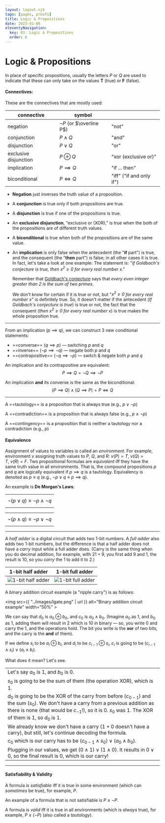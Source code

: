 ```yaml
---
layout: layout.njk
tags: [pages, proofs]
title: Logic & Propositions
date: 2023-01-06
eleventyNavigation:
  key: 03. Logic & Propositions
  order: 6
---
```


# Logic & Propositions

In place of specific propositions, usually the letters $P$ or $Q$ are used to indicate that these can only take on the values **T** (true) or **F** (false). 

#### Connectives:
These are the connectives that are mostly used:

| **connective** | **symbol** |  |
--- | --- | ---
| negation | $\neg P$ (or $\overline P$) | "not"
| conjunction | $P \land Q$ | "and" 
| disjunction | $P \lor Q$ | "or"
| exclusive disjunction | $P \oplus Q$ | "xor (exclusive or)"
| implication | $P \implies Q$ | "if ... then"
| biconditional | $P \iff Q$ | "iff" ("if and only if")

- **Negation** just inverses the truth value of a proposition. 
- A **conjunction** is true only if both propositions are true.
- A **disjunction** is true if one of the propositions is true. 
- An **exclusive disjunction**, "exclusive or (XOR)," is true when the both of the propositions are of different truth values. 
- A **biconditional** is true when both of the propositions are of the same value.
- An **implication** is only false when the antecedent (the "**if** part") is true, and the consequent (the "**then** part") is false; in all other cases it is true. In fact, let's take a look at one example:
  The statement is: "_If Goldbach's conjecture is true, then $x^2 \geq 0$ for every real number $x$_."
  
  Remember that [Goldbach's conjecture](https://en.wikipedia.org/wiki/Goldbach%27s_conjecture) says that _every even integer greater than 2 is the sum of two primes_.
  
  We don't know for certain if it is true or not, but "_$x^2 \geq 0$ for every real number $x$_" is definitely true. So, it doesn't matter if the antecedent (_If Goldbach's conjecture is true_) is true or not, the fact that the consequent (_then $x^2 \geq 0$ for every real number $x$_) is true makes the whole proposition true.

---
From an implication ($p \implies q$), we can construct 3 new conditional statements:

- ==converse== ($q \implies p$)  — switching $p$ and $q$
- ==inverse== ($\neg p \implies \neg q$) —  negate both $p$ and $q$
- ==contrapositive== ($\neg q \implies \neg p$) —  switch & negate both $p$ and $q$


An implication and its contrapositive are equivalent: 
$$P \implies Q = \neg Q \implies \neg P$$

An implication **and** its converse is the same as the biconditional:
$$(P \implies Q) \land (Q \implies P) = P \iff Q$$

----

A ==tautology== is a proposition that is always true (e.g., $p \lor \neg p$)

A ==contradiction== is a proposition that is always false (e.g., $p \land \neg p$)

A ==contingency== is a proposition that is neither a tautology nor a contradiction (e.g., $p$)

#### Equivalence
Assignment of values to variables is called an _environment_.
For example, environment $v$ assigning truth values to $P$, $Q$, and $R$: $v(P) = T, \ v(Q) = T, \ v(R) = F$.
Two propositional formulas are _equivalent_ iff they have the same truth value in all environments. That is, the compound propositions $p$ and $q$ are logically equivalent if $p \implies q$ is a tautology.  Equivalency is denoted as $p \equiv q$ (e.g., $\neg p \lor q \equiv p \implies q$).

An example is **De Morgan's Laws**:

| |
| :--- |
| $$\neg (p \lor q) \equiv \neg p \land \neg q$$ |

| |
| :--- |
| $$\neg (p \land q) \equiv \neg p \lor \neg q$$ |


---
A _half adder_ is a digital circuit that adds two 1-bit numbers. A _full adder_ also adds two 1-bit numbers, but the difference is that a half adder does not have a _carry_ input while a full adder does. (Carry is the same thing when you do decimal addition, for example, with $21 + 9$, you first add $9$ and $1$, the result is $10$, so you _carry_ the $1$ to add it to $2$.)

| **1-bit half adder** | **1-bit full adder** |
| --- | --- |
| ![1-bit half adder](https://upload.wikimedia.org/wikipedia/commons/thumb/8/80/1-bit_half-adder.svg/215px-1-bit_half-adder.svg.png) |  ![1-bit full adder](https://upload.wikimedia.org/wikipedia/commons/thumb/a/af/Full_Adder_Block.svg/200px-Full_Adder_Block.svg.png) |


A binary addition circuit example (a "ripple carry") is as follows:

<img src={{ "../images/lgate.png" | url }} alt="Binary addition circuit example" width="50%" >

We can say that $d_0$ is $a_0 \oplus b_0$, and $c_0$ is $a_0 \land b_0$.
(Imagine $a_0$ as $1$, and $b_0$ as $1$, adding them will result in $2$ which is $10$ in binary — so, you write $0$ and carry the $1$, and the operations hold. The bit you write is the **xor** of two bits, and the carry is the **and** of them).

If we define $s_i$ to be $a_i \oplus b_i$, and $d_i$ to be $c_{i - 1} \oplus s_i$, $c_i$ is going to be $(c_{i - 1} \land s_i) \lor (a_i \land b_i)$.

What does it mean? Let's see.

|  |
| :--- |
| Let's say $a_0$ is $1$, and $b_0$ is $0$. |
| $s_0$ is going to be the sum of them (the operation XOR), which is $1$. |
| $d_0$ is going to be the XOR of the carry from before ($c_{0 - 1 }$) and the sum ($s_0$). We don't have a carry from a previous addition as there is none (that would be $c_{-1}$!), so it is $0$. $s_0$ was $1$.  The XOR of them is $1$, so $d_0$ is $1$. |
| We already know we don't have a carry ($1 + 0$ doesn't have a carry), but still, let's continue decoding the formula. |
| $c_0$ which is our carry has to be $(c_{0 - 1} \land s_0) \lor (a_0 \land b_0)$. |
| Plugging in our values, we get $(0 \land 1) \lor (1 \land 0)$. It results in $0 \lor 0$, so the final result is $0$, which is our carry! |

---

#### Satisfiability & Validity

A formula is _satisfiable_ iff it is true in some environment (which can _sometimes_ be true), for example, $P$.

An example of a formula that is not satisfiable is $P \land \neg P$. 

A formula is _valid_ iff it is true in all environments (which is _always_ true), for example, $P \lor (\neg P)$ (also called a _tautology_).

